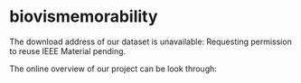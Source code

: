 # biovismemorability
The download address of our dataset is unavailable: Requesting permission to reuse IEEE Material pending.

The online overview of our project can be look through:

